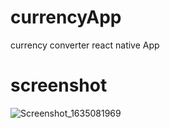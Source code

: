 # currencyApp
currency converter react native App

# screenshot

![Screenshot_1635081969](https://user-images.githubusercontent.com/90374770/138597991-7f43cb31-5a59-47bd-9a1c-5eaac81e0b48.png)
